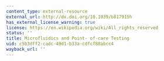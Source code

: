 ```yaml
---
content_type: external-resource
external_url: http://dx.doi.org/10.1039/b817915h
has_external_license_warning: true
license: https://en.wikipedia.org/wiki/All_rights_reserved
status: ''
title: Microfluidics and Point- of-care Testing
uid: c5b3dff2-cadc-49d1-b33a-cdfcf88abcc4
wayback_url: ''
---
```

